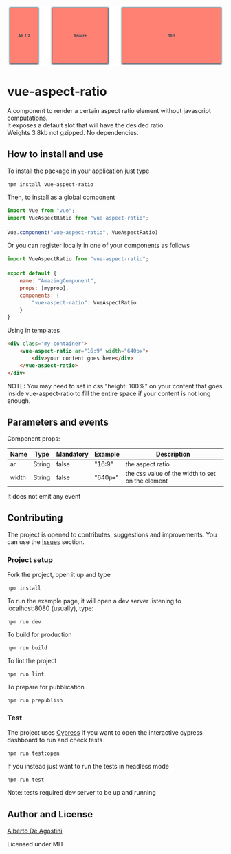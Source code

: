 ![screenshot](https://raw.githubusercontent.com/albertodeago/vue-aspect-ratio/master/assets/screen.png)

# vue-aspect-ratio

A component to render a certain aspect ratio element without javascript computations.  
It exposes a default slot that will have the desided ratio.  
Weights 3.8kb not gzipped. No dependencies.


## How to install and use

To install the package in your application just type
```
npm install vue-aspect-ratio
```

Then, to install as a global component
``` javascript
import Vue from "vue";
import VueAspectRatio from "vue-aspect-ratio";

Vue.component("vue-aspect-ratio", VueAspectRatio)
```

Or you can register locally in one of your components as follows
``` javascript
import VueAspectRatio from "vue-aspect-ratio";

export default {
    name: "AmazingComponent",
    props: [myprop],
    components: {
        "vue-aspect-ratio": VueAspectRatio
    }
}
```

Using in templates
``` html
<div class="my-container">
    <vue-aspect-ratio ar="16:9" width="640px">
        <div>your content goes here</div>
    </vue-aspect-ratio>
</div>
```

NOTE: You may need to set in css "height: 100%" on your content that goes inside vue-aspect-ratio to fill the entire space if your content is not long enough.

## Parameters and events

Component props:

| Name   | Type   | Mandatory | Example | Description      |
|--------|--------|-----------|---------|------------------|
| ar     | String | false     | "16:9"  | the aspect ratio |
| width  | String | false     | "640px" | the css value of the width to set on the element |

It does not emit any event

## Contributing

The project is opened to contributes, suggestions and improvements. You can use the [Issues](https://github.com/albertodeago/vue-aspect-ratio/issues) section.


### Project setup

Fork the project, open it up and type
```
npm install
```

To run the example page, it will open a dev server listening to localhost:8080 (usually), type:
```
npm run dev
```

To build for production
```
npm run build
```

To lint the project
```
npm run lint
```

To prepare for pubblication
```
npm run prepublish
```

### Test

The project uses [Cypress](https://www.cypress.io/)
If you want to open the interactive cypress dashboard to run and check tests
```
npm run test:open
```

If you instead just want to run the tests in headless mode
```
npm run test
```

Note: tests required dev server to be up and running

## Author and License

[Alberto De Agostini](https://twitter.com/albertodeago88)

Licensed under MIT 
